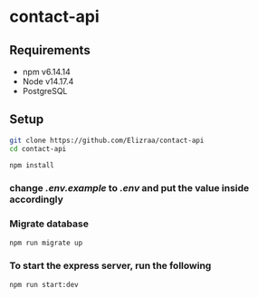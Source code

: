 # contact-api

## Requirements
- npm v6.14.14
- Node v14.17.4
- PostgreSQL

## Setup

```bash
git clone https://github.com/Elizraa/contact-api
cd contact-api
```

```bash
npm install
```

### change *.env.example* to *.env* and put the value inside accordingly

### Migrate database

```bash
npm run migrate up
```

### To start the express server, run the following

```bash
npm run start:dev
```
